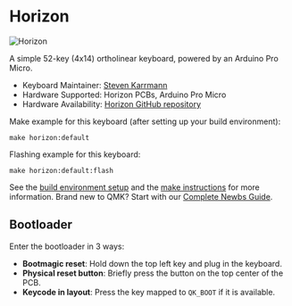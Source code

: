 # Horizon

![Horizon](https://i.imgur.com/zR0wnA6.jpg)

A simple 52-key (4x14) ortholinear keyboard, powered by an Arduino Pro Micro.

* Keyboard Maintainer: [Steven Karrmann](https://github.com/skarrmann)
* Hardware Supported: Horizon PCBs, Arduino Pro Micro
* Hardware Availability: [Horizon GitHub repository](https://github.com/skarrmann/horizon)

Make example for this keyboard (after setting up your build environment):

    make horizon:default

Flashing example for this keyboard:

    make horizon:default:flash

See the [build environment setup](https://docs.qmk.fm/#/getting_started_build_tools) and the [make instructions](https://docs.qmk.fm/#/getting_started_make_guide) for more information. Brand new to QMK? Start with our [Complete Newbs Guide](https://docs.qmk.fm/#/newbs).

## Bootloader

Enter the bootloader in 3 ways:

* **Bootmagic reset**: Hold down the top left key and plug in the keyboard.
* **Physical reset button**: Briefly press the button on the top center of the PCB.
* **Keycode in layout**: Press the key mapped to `QK_BOOT` if it is available.
